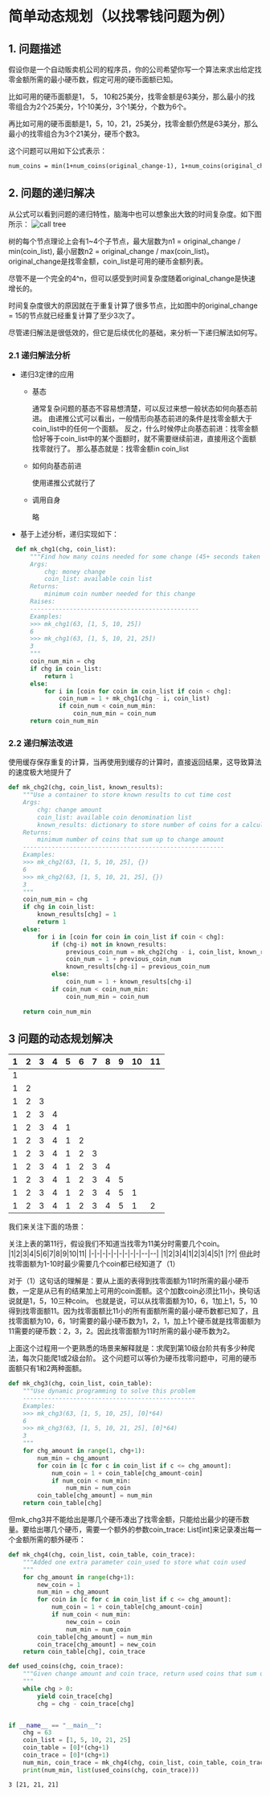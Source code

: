 # 简单动态规划（以找零钱问题为例）
## 1. 问题描述
假设你是一个自动贩卖机公司的程序员，你的公司希望你写一个算法来求出给定找零金额所需的最小硬币数，假定可用的硬币面额已知。

比如可用的硬币面额是1， 5， 10和25美分，找零金额是63美分，那么最小的找零组合为2个25美分，1个10美分，3个1美分，个数为6个。

再比如可用的硬币面额是1，5，10，21，25美分，找零金额仍然是63美分，那么最小的找零组合为3个21美分，硬币个数3。

这个问题可以用如下公式表示：
```latex
num_coins = min(1+num_coins(original_change-1), 1+num_coins(original_change-5), 1+num_coins(original_change-10), 1+num_coins(original_change-25))
```
## 2. 问题的递归解决
从公式可以看到问题的递归特性，脑海中也可以想象出大致的时间复杂度。如下图所示：
![call tree](/_posts/assets/callTree.png)

树的每个节点理论上会有1~4个子节点，最大层数为n1 = original_change / min(coin_list), 最小层数n2 = original_change / max(coin_list)。original_change是找零金额，coin_list是可用的硬币金额列表。

尽管不是一个完全的4^n，但可以感受到时间复杂度随着original_change是快速增长的。

时间复杂度很大的原因就在于重复计算了很多节点，比如图中的original_change = 15的节点就已经重复计算了至少3次了。

尽管递归解法是很低效的，但它是后续优化的基础，来分析一下递归解法如何写。
### 2.1 递归解法分析
  - 递归3定律的应用
    + 基态
        
        通常复杂问题的基态不容易想清楚，可以反过来想一般状态如何向基态前进。
        由递推公式可以看出，一般情形向基态前进的条件是找零金额大于coin_list中的任何一个面额。
        反之，什么时候停止向基态前进：找零金额恰好等于coin_list中的某个面额时，就不需要继续前进，直接用这个面额找零就行了。
        那么基态就是：找零金额in coin_list
    + 如何向基态前进

        使用递推公式就行了
    + 调用自身

        略
  - 基于上述分析，递归实现如下：
  ```python
    def mk_chg1(chg, coin_list):
        """Find how many coins needed for some change (45+ seconds taken to complete)
        Args:
            chg: money change
            coin_list: available coin list
        Returns:
            minimum coin number needed for this change
        Raises:
        -----------------------------------------------
        Examples:
        >>> mk_chg1(63, [1, 5, 10, 25])
        6
        >>> mk_chg1(63, [1, 5, 10, 21, 25])
        3
        """
        coin_num_min = chg
        if chg in coin_list:
            return 1
        else:
            for i in [coin for coin in coin_list if coin < chg]:
                coin_num = 1 + mk_chg1(chg - i, coin_list)
                if coin_num < coin_num_min:
                    coin_num_min = coin_num   
        return coin_num_min
  ```

### 2.2 递归解法改进
使用缓存保存重复的计算，当再使用到缓存的计算时，直接返回结果，这导致算法的速度极大地提升了
```python
def mk_chg2(chg, coin_list, known_results):
    """Use a container to store known results to cut time cost
    Args:
        chg: change amount
        coin_list: available coin denomination list
        known_results: dictionary to store number of coins for a calculated change amount
    Returns:
        minimum number of coins that sum up to change amount
    --------------------------------------------------------
    Examples:
    >>> mk_chg2(63, [1, 5, 10, 25], {})
    6
    >>> mk_chg2(63, [1, 5, 10, 21, 25], {})
    3
    """
    coin_num_min = chg
    if chg in coin_list:
        known_results[chg] = 1
        return 1
    else:
        for i in [coin for coin in coin_list if coin < chg]:
            if (chg-i) not in known_results:
                previous_coin_num = mk_chg2(chg - i, coin_list, known_results)
                coin_num = 1 + previous_coin_num
                known_results[chg-i] = previous_coin_num
            else:
                coin_num = 1 + known_results[chg-i]
            if coin_num < coin_num_min:
                coin_num_min = coin_num
            
    return coin_num_min
```

## 3 问题的动态规划解决
|1|2|3|4|5|6|7|8|9|10|11|
|-|-|-|-|-|-|-|-|-|--|--|
|1| | | | | | | | |  |  |
|1|2| | | | | | | |  |  |
|1|2|3| | | | | | |  |  |
|1|2|3|4| | | | | |  |  |
|1|2|3|4|1| | | | |  |  |
|1|2|3|4|1|2| | | |  |  |
|1|2|3|4|1|2|3| | |  |  |
|1|2|3|4|1|2|3|4| |  |  |
|1|2|3|4|1|2|3|4|5|  |  |
|1|2|3|4|1|2|3|4|5|1 |  |
|1|2|3|4|1|2|3|4|5|1 |2 |
我们来关注下面的场景：

关注上表的第11行，假设我们不知道当找零为11美分时需要几个coin。
|1|2|3|4|5|6|7|8|9|10|11|
|-|-|-|-|-|-|-|-|-|--|--|
|1|2|3|4|1|2|3|4|5|1 |??|
但此时找零面额为1-10时最少需要几个coin都已经知道了（1）

对于（1）这句话的理解是：要从上面的表得到找零面额为11时所需的最小硬币数，一定是从已有的结果加上可用的coin面额。这个加数coin必须比11小，换句话说就是1，5，10三种coin。
也就是说，可以从找零面额为10，6，1加上1，5，10得到找零面额11。因为找零面额比11小的所有面额所需的最小硬币数都已知了，且找零面额为10，6，1时需要的最小硬币数为1，2，1，加上1个硬币就是找零面额为11需要的硬币数：2，3，2。因此找零面额为11时所需的最小硬币数为2。

上面这个过程用一个更熟悉的场景来解释就是：求爬到第10级台阶共有多少种爬法，每次只能爬1或2级台阶。
这个问题可以等价为硬币找零问题中，可用的硬币面额只有1和2两种面额。
```python
def mk_chg3(chg, coin_list, coin_table):
    """Use dynamic programming to solve this problem
    ------------------------------------------------
    Examples:
    >>> mk_chg3(63, [1, 5, 10, 25], [0]*64)
    6
    >>> mk_chg3(63, [1, 5, 10, 21, 25], [0]*64)
    3
    """
    for chg_amount in range(1, chg+1):
        num_min = chg_amount
        for coin in [c for c in coin_list if c <= chg_amount]:
            num_coin = 1 + coin_table[chg_amount-coin]
            if num_coin < num_min:
                num_min = num_coin
        coin_table[chg_amount] = num_min
    return coin_table[chg]
```
但mk_chg3并不能给出是哪几个硬币凑出了找零金额，只能给出最少的硬币数量。要给出哪几个硬币，需要一个额外的参数coin_trace: List[int]来记录凑出每一个金额所需的额外硬币：
```python
def mk_chg4(chg, coin_list, coin_table, coin_trace):
    """Added one extra parameter coin_used to store what coin used
    """
    for chg_amount in range(chg+1):
        new_coin = 1
        num_min = chg_amount
        for coin in [c for c in coin_list if c <= chg_amount]:
            num_coin = 1 + coin_table[chg_amount-coin]
            if num_coin < num_min:
                new_coin = coin
                num_min = num_coin
        coin_table[chg_amount] = num_min
        coin_trace[chg_amount] = new_coin
    return coin_table[chg], coin_trace

def used_coins(chg, coin_trace):
    """Given change amount and coin trace, return used coins that sum up to change amount
    """
    while chg > 0:
        yield coin_trace[chg]
        chg = chg - coin_trace[chg]


if __name__ == "__main__":
    chg = 63
    coin_list = [1, 5, 10, 21, 25]
    coin_table = [0]*(chg+1)
    coin_trace = [0]*(chg+1)
    num_min, coin_trace = mk_chg4(chg, coin_list, coin_table, coin_trace)
    print(num_min, list(used_coins(chg, coin_trace)))
```
```
3 [21, 21, 21]
```
